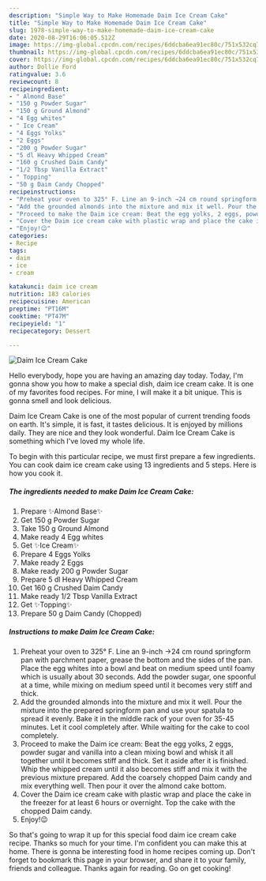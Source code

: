 ```yaml
---
description: "Simple Way to Make Homemade Daim Ice Cream Cake"
title: "Simple Way to Make Homemade Daim Ice Cream Cake"
slug: 1978-simple-way-to-make-homemade-daim-ice-cream-cake
date: 2020-08-29T16:06:05.512Z
image: https://img-global.cpcdn.com/recipes/6ddcba6ea91ec80c/751x532cq70/daim-ice-cream-cake-recipe-main-photo.jpg
thumbnail: https://img-global.cpcdn.com/recipes/6ddcba6ea91ec80c/751x532cq70/daim-ice-cream-cake-recipe-main-photo.jpg
cover: https://img-global.cpcdn.com/recipes/6ddcba6ea91ec80c/751x532cq70/daim-ice-cream-cake-recipe-main-photo.jpg
author: Dollie Ford
ratingvalue: 3.6
reviewcount: 8
recipeingredient:
- " Almond Base"
- "150 g Powder Sugar"
- "150 g Ground Almond"
- "4 Egg whites"
- " Ice Cream"
- "4 Eggs Yolks"
- "2 Eggs"
- "200 g Powder Sugar"
- "5 dl Heavy Whipped Cream"
- "160 g Crushed Daim Candy"
- "1/2 Tbsp Vanilla Extract"
- " Topping"
- "50 g Daim Candy Chopped"
recipeinstructions:
- "Preheat your oven to 325° F. Line an 9-inch →24 cm round springform pan with parchment paper, grease the bottom and the sides of the pan. Place the egg whites into a bowl and beat on medium speed until foamy which is usually about 30 seconds. Add the powder sugar, one spoonful at a time, while mixing on medium speed until it becomes very stiff and thick."
- "Add the grounded almonds into the mixture and mix it well. Pour the mixture into the prepared springform pan and use your spatula to spread it evenly. Bake it in the middle rack of your oven for 35-45 minutes. Let it cool completely after. While waiting for the cake to cool completely."
- "Proceed to make the Daim ice cream: Beat the egg yolks, 2 eggs, powder sugar and vanilla into a clean mixing bowl and whisk it all together until it becomes stiff and thick. Set it aside after it is finished. Whip the whipped cream until it also becomes stiff and mix it with the previous mixture prepared. Add the coarsely chopped Daim candy and mix everything well. Then pour it over the almond cake bottom."
- "Cover the Daim ice cream cake with plastic wrap and place the cake in the freezer for at least 6 hours or overnight. Top the cake with the chopped Daim candy."
- "Enjoy!😉"
categories:
- Recipe
tags:
- daim
- ice
- cream

katakunci: daim ice cream 
nutrition: 183 calories
recipecuisine: American
preptime: "PT16M"
cooktime: "PT47M"
recipeyield: "1"
recipecategory: Dessert

---
```



![Daim Ice Cream Cake](https://img-global.cpcdn.com/recipes/6ddcba6ea91ec80c/751x532cq70/daim-ice-cream-cake-recipe-main-photo.jpg)

Hello everybody, hope you are having an amazing day today. Today, I'm gonna show you how to make a special dish, daim ice cream cake. It is one of my favorites food recipes. For mine, I will make it a bit unique. This is gonna smell and look delicious.

Daim Ice Cream Cake is one of the most popular of current trending foods on earth. It's simple, it is fast, it tastes delicious. It is enjoyed by millions daily. They are nice and they look wonderful. Daim Ice Cream Cake is something which I've loved my whole life.




To begin with this particular recipe, we must first prepare a few ingredients. You can cook daim ice cream cake using 13 ingredients and 5 steps. Here is how you cook it.

<!--inarticleads1-->

##### The ingredients needed to make Daim Ice Cream Cake:

1. Prepare  ✨Almond Base✨
1. Get 150 g Powder Sugar
1. Take 150 g Ground Almond
1. Make ready 4 Egg whites
1. Get  ✨Ice Cream✨
1. Prepare 4 Eggs Yolks
1. Make ready 2 Eggs
1. Make ready 200 g Powder Sugar
1. Prepare 5 dl Heavy Whipped Cream
1. Get 160 g Crushed Daim Candy
1. Make ready 1/2 Tbsp Vanilla Extract
1. Get  ✨Topping✨
1. Prepare 50 g Daim Candy (Chopped)




<!--inarticleads2-->

##### Instructions to make Daim Ice Cream Cake:

1. Preheat your oven to 325° F. Line an 9-inch →24 cm round springform pan with parchment paper, grease the bottom and the sides of the pan. Place the egg whites into a bowl and beat on medium speed until foamy which is usually about 30 seconds. Add the powder sugar, one spoonful at a time, while mixing on medium speed until it becomes very stiff and thick.
1. Add the grounded almonds into the mixture and mix it well. Pour the mixture into the prepared springform pan and use your spatula to spread it evenly. Bake it in the middle rack of your oven for 35-45 minutes. Let it cool completely after. While waiting for the cake to cool completely.
1. Proceed to make the Daim ice cream: Beat the egg yolks, 2 eggs, powder sugar and vanilla into a clean mixing bowl and whisk it all together until it becomes stiff and thick. Set it aside after it is finished. Whip the whipped cream until it also becomes stiff and mix it with the previous mixture prepared. Add the coarsely chopped Daim candy and mix everything well. Then pour it over the almond cake bottom.
1. Cover the Daim ice cream cake with plastic wrap and place the cake in the freezer for at least 6 hours or overnight. Top the cake with the chopped Daim candy.
1. Enjoy!😉




So that's going to wrap it up for this special food daim ice cream cake recipe. Thanks so much for your time. I'm confident you can make this at home. There is gonna be interesting food in home recipes coming up. Don't forget to bookmark this page in your browser, and share it to your family, friends and colleague. Thanks again for reading. Go on get cooking!
